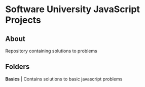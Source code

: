 # Software University JavaScript Projects

## About

Repository containing solutions to problems<br />

## Folders

 **Basics** | Contains solutions to basic javascript problems
